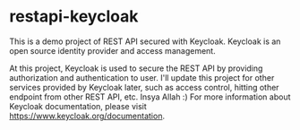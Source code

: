 # restapi-keycloak

This is a demo project of REST API secured with Keycloak. Keycloak is an open source identity provider and access management.

At this project, Keycloak is used to secure the REST API by providing authorization and authentication to user. 
I'll update this project for other services provided by Keycloak later, such as access control, hitting other endpoint from other REST API, etc. Insya Allah :)
For more information about Keycloak documentation, please visit https://www.keycloak.org/documentation.
